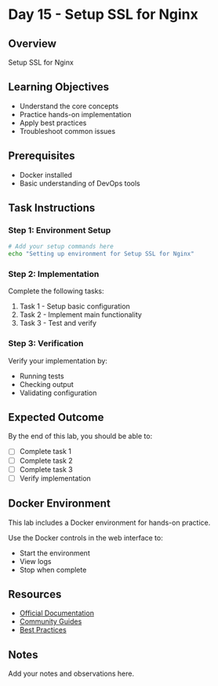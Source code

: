 # Day 15 - Setup SSL for Nginx

## Overview
Setup SSL for Nginx

## Learning Objectives
- Understand the core concepts
- Practice hands-on implementation
- Apply best practices
- Troubleshoot common issues

## Prerequisites
- Docker installed
- Basic understanding of DevOps tools

## Task Instructions

### Step 1: Environment Setup
```bash
# Add your setup commands here
echo "Setting up environment for Setup SSL for Nginx"
```

### Step 2: Implementation
Complete the following tasks:
1. Task 1 - Setup basic configuration
2. Task 2 - Implement main functionality
3. Task 3 - Test and verify

### Step 3: Verification
Verify your implementation by:
- Running tests
- Checking output
- Validating configuration

## Expected Outcome
By the end of this lab, you should be able to:
- [ ] Complete task 1
- [ ] Complete task 2
- [ ] Complete task 3
- [ ] Verify implementation

## Docker Environment
This lab includes a Docker environment for hands-on practice.

Use the Docker controls in the web interface to:
- Start the environment
- View logs
- Stop when complete

## Resources
- [Official Documentation](#)
- [Community Guides](#)
- [Best Practices](#)

## Notes
Add your notes and observations here.
